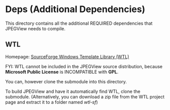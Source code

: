 # Deps (Additional Dependencies)

This directory contains all the additional REQUIRED dependencies that JPEGView needs to compile.

## WTL

Homepage: [SourceForge Windows Template Library (WTL)](https://sourceforge.net/projects/wtl/)

FYI: WTL cannot be included in the JPEGView source distribution, because **Microsoft Public License** is INCOMPATIBLE with **GPL**.

You can, however clone the submodule into this directory.

To build JPEGView and have it automatically find WTL, clone the submodule.  (Alternatively, you can download a zip file from the WTL project page and extract it to a folder named *wtl-sf*)

